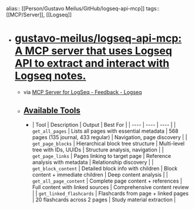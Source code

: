 alias:: [[Person/Gustavo Meilus/GitHub/logseq-api-mcp]]
tags:: [[MCP/Server]], [[Logseq]]

- # [gustavo-meilus/logseq-api-mcp: A MCP server that uses Logseq API to extract and interact with Logseq notes.](https://github.com/gustavo-meilus/logseq-api-mcp)
	- via [MCP Server for LogSeq - Feedback - Logseq](https://discuss.logseq.com/t/mcp-server-for-logseq/32004/3)
	- ## [Available Tools](https://github.com/gustavo-meilus/logseq-api-mcp#available-tools)
		- | Tool | Description | Output | Best For |
		  | ---- | ---- | ---- |
		  | `get_all_pages` | Lists all pages with essential metadata | 568 pages (135 journal, 433 regular) | Navigation, page discovery |
		  | `get_page_blocks` | Hierarchical block tree structure | Multi-level tree with IDs, UUIDs | Structure analysis, navigation |
		  | `get_page_links` | Pages linking to target page | Reference analysis with metadata | Relationship discovery |
		  | `get_block_content` | Detailed block info with children | Block content + immediate children | Deep content analysis |
		  | `get_all_page_content` | Complete page content + references | Full content with linked sources | Comprehensive content review |
		  | `get_linked_flashcards` | Flashcards from page + linked pages | 20 flashcards across 2 pages | Study material extraction |